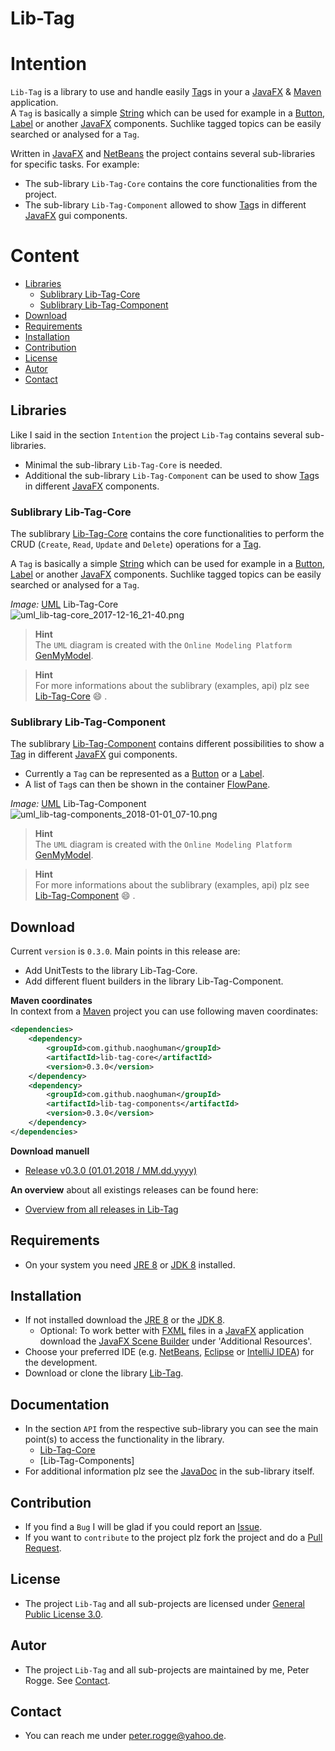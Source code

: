 Lib-Tag
===



Intention
===

`Lib-Tag` is a library to use and handle easily [Tag]s in your a [JavaFX] &amp; 
[Maven] application.  
A `Tag` is basically a simple [String] which can be used for example in a [Button], 
[Label] or another [JavaFX] components. Suchlike tagged topics can be easily searched 
or analysed for a `Tag`.

Written in [JavaFX] and [NetBeans] the project contains several sub-libraries 
for specific tasks. For example:
* The sub-library `Lib-Tag-Core` contains the core functionalities from the project.
* The sub-library `Lib-Tag-Component` allowed to show [Tag]s in different [JavaFX] 
  gui components.



Content
===

* [Libraries](#Libraries)
    * [Sublibrary Lib-Tag-Core](#LiTaCor)
    * [Sublibrary Lib-Tag-Component](#LiTaCom)
* [Download](#Download)
* [Requirements](#Requirements)
* [Installation](#Installation)
* [Contribution](#Contribution)
* [License](#License)
* [Autor](#Autor)
* [Contact](#Contact)



Libraries<a name="Libraries" />
---

Like I said in the section `Intention` the project `Lib-Tag` contains several 
sub-libraries.
* Minimal the sub-library `Lib-Tag-Core` is needed.
* Additional the sub-library `Lib-Tag-Component` can be used to show [Tag]s in 
  different [JavaFX] components.


### Sublibrary Lib-Tag-Core<a name="LiTaCor" />

The sublibrary [Lib-Tag-Core] contains the core functionalities to perform the 
CRUD (`Create`, `Read`, `Update` and `Delete`) operations for a [Tag].

A `Tag` is basically a simple [String] which can be used for example in a [Button], 
[Label] or another [JavaFX] components. Suchlike tagged topics can be easily 
searched or analysed for a `Tag`.

_Image:_ [UML] Lib-Tag-Core  
![uml_lib-tag-core_2017-12-16_21-40.png][uml_lib-tag-core_2017-12-16_21-40]

> __Hint__  
> The `UML` diagram is created with the `Online Modeling Platform` [GenMyModel].

> __Hint__  
> For more informations about the sublibrary (examples, api) plz see [Lib-Tag-Core] 
> :smile: .


### Sublibrary Lib-Tag-Component<a name="LiTaCom" />

The sublibrary [Lib-Tag-Component] contains different possibilities to show a 
[Tag] in different [JavaFX] gui components.
* Currently a `Tag` can be represented as a [Button] or a [Label].
* A list of `Tag`s can then be shown in the container [FlowPane].

_Image:_ [UML] Lib-Tag-Component  
![uml_lib-tag-components_2018-01-01_07-10.png][uml_lib-tag-components_2018-01-01_07-10]

> __Hint__  
> The `UML` diagram is created with the `Online Modeling Platform` [GenMyModel].

> __Hint__  
> For more informations about the sublibrary (examples, api) plz see [Lib-Tag-Component] 
> :smile: .



Download<a name="Download" />
---

Current `version` is `0.3.0`. Main points in this release are:
* Add UnitTests to the library Lib-Tag-Core.
* Add different fluent builders in the library Lib-Tag-Component.

**Maven coordinates**  
In context from a [Maven] project you can use following maven coordinates: 
```xml
<dependencies>
    <dependency>
        <groupId>com.github.naoghuman</groupId>
        <artifactId>lib-tag-core</artifactId>
        <version>0.3.0</version>
    </dependency>
    <dependency>
        <groupId>com.github.naoghuman</groupId>
        <artifactId>lib-tag-components</artifactId>
        <version>0.3.0</version>
    </dependency>
</dependencies>
```

**Download manuell**
* [Release v0.3.0 (01.01.2018 / MM.dd.yyyy)]  

**An overview** about all existings releases can be found here:
* [Overview from all releases in Lib-Tag]



Requirements<a name="Requirements" />
---

* On your system you need [JRE 8] or [JDK 8] installed.



Installation<a name="Installation" />
---

* If not installed download the [JRE 8] or the [JDK 8].
  * Optional: To work better with [FXML] files in a [JavaFX] application download 
    the [JavaFX Scene Builder] under 'Additional Resources'.
* Choose your preferred IDE (e.g. [NetBeans], [Eclipse] or [IntelliJ IDEA]) for 
  the development.
* Download or clone the library [Lib-Tag].



Documentation<a name="Documentation" />
---

* In the section `API` from the respective sub-library you can see the main point(s) 
  to access the functionality in the library.
    * [Lib-Tag-Core]
    * [Lib-Tag-Components]
* For additional information plz see the [JavaDoc] in the sub-library itself.



Contribution<a name="Contribution" />
---

* If you find a `Bug` I will be glad if you could report an [Issue].
* If you want to `contribute` to the project plz fork the project and do a [Pull Request].



License<a name="License" />
---

* The project `Lib-Tag` and all sub-projects are licensed under [General Public License 3.0].



Autor<a name="Autor" />
---

* The project `Lib-Tag` and all sub-projects are maintained by me, Peter Rogge. 
  See [Contact](#Contact).



Contact<a name="Contact" />
---

* You can reach me under <peter.rogge@yahoo.de>.



[//]: # (Images)
[uml_lib-tag-core_2017-12-16_21-40]:https://user-images.githubusercontent.com/8161815/34074166-c22ebf2a-e2a9-11e7-9a13-dccebb036f73.png
[uml_lib-tag-components_2018-01-01_07-10]:https://user-images.githubusercontent.com/8161815/34465913-13d2989a-eec3-11e7-8298-0298c375b51f.png



[//]: # (Links)
[Button]:https://docs.oracle.com/javase/8/javafx/api/javafx/scene/control/Button.html
[Eclipse]:https://www.eclipse.org/
[FlowPane]:https://docs.oracle.com/javase/8/javafx/api/javafx/scene/layout/FlowPane.html
[FXML]:http://docs.oracle.com/javafx/2/fxml_get_started/jfxpub-fxml_get_started.htm
[General Public License 3.0]:http://www.gnu.org/licenses/gpl-3.0.en.html
[GenMyModel]:https://www.genmymodel.com/
[IntelliJ IDEA]:http://www.jetbrains.com/idea/
[Issue]:https://github.com/Naoghuman/lib-tag/issues
[JavaDoc]:http://www.oracle.com/technetwork/java/javase/documentation/index-jsp-135444.html
[JavaFX]:http://docs.oracle.com/javase/8/javase-clienttechnologies.htm
[JavaFX Scene Builder]:http://gluonhq.com/labs/scene-builder/
[JDK 8]:http://www.oracle.com/technetwork/java/javase/downloads/jdk8-downloads-2133151.html
[JRE 8]:http://www.oracle.com/technetwork/java/javase/downloads/jre8-downloads-2133155.html
[Label]:https://docs.oracle.com/javase/8/javafx/api/javafx/scene/control/Label.html
[Lib-Tag]:https://github.com/Naoghuman/lib-tag
[Lib-Tag-Component]:https://github.com/Naoghuman/lib-tag/tree/master/lib-tag-component
[Lib-Tag-Core]:https://github.com/Naoghuman/lib-tag/tree/master/lib-tag-core
[Maven]:http://maven.apache.org/
[NetBeans]:https://netbeans.org/
[Overview from all releases in Lib-Tag]:https://github.com/Naoghuman/lib-tag/releases
[Pull Request]:https://help.github.com/articles/using-pull-requests
[Release v0.3.0 (01.01.2018 / MM.dd.yyyy)]:https://github.com/Naoghuman/lib-tag/releases/tag/v0.3.0
[String]:https://docs.oracle.com/javase/8/docs/api/java/lang/String.html
[Tag]:https://github.com/Naoghuman/lib-tag/blob/master/lib-tag-core/src/main/java/com/github/naoghuman/lib/tag/core/Tag.java
[UML]:https://en.wikipedia.org/wiki/Unified_Modeling_Language
